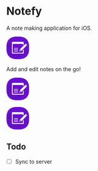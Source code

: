 # Notefy

A note making application for iOS.

![Notefy icon](/assets/Icon-App-60x60@1x.png)

Add and edit notes on the go!

![Notefy icon](/assets/Icon-App-60x60@1x.png)

![Notefy icon](/assets/Icon-App-60x60@1x.png)


## Todo

- [ ] Sync to server
